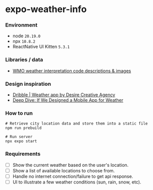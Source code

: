 # expo-weather-info

### Environment
* node `20.19.0`
* npx `10.8.2`
* ReactNative UI Kitten `5.3.1`

### Libraries / data
* [WMO weather interpretation code descriptions & images](https://gist.github.com/stellasphere/9490c195ed2b53c707087c8c2db4ec0c)


### Design inspiration
* [Dribble | Weather app by Desire Creative Agency](https://dribbble.com/shots/20675054-Mobile-Weather-app)
* [Deep Dive: If We Designed a Mobile App for Weather](https://pointsnorthstudio.com/blog/deep-dive-if-we-designed-a-weather-app/)


### How to run
```
# Retrieve city location data and store them into a static file
npm run prebuild

# Run server
npx expo start
```

### Requirements
- [ ] Show the current weather based on the user's location.
- [ ] Show a list of available locations to choose from.
- [ ] Handle no internet connection/failure to get api response.
- [ ] UI to illustrate a few weather conditions (sun, rain, snow, etc).